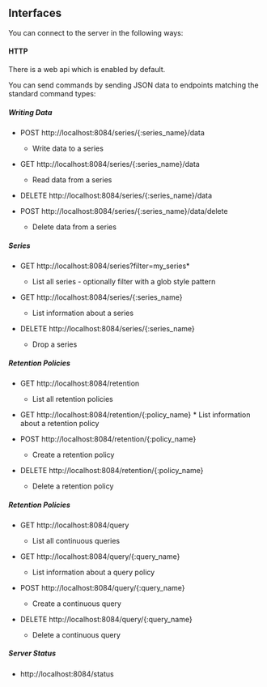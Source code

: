 ## Interfaces

You can connect to the server in the following ways:

#### HTTP

There is a web api which is enabled by default.

You can send commands by sending JSON data to endpoints matching the standard command types:

##### Writing Data

 * POST http://localhost:8084/series/{:series_name}/data
    * Write data to a series

  * GET http://localhost:8084/series/{:series_name}/data
    * Read data from a series

  * DELETE http://localhost:8084/series/{:series_name}/data
  * POST http://localhost:8084/series/{:series_name}/data/delete
    * Delete data from a series


##### Series

  * GET http://localhost:8084/series?filter=my_series*
    * List all series - optionally filter with a glob style pattern

  * GET http://localhost:8084/series/{:series_name}
      * List information about a series

  * DELETE http://localhost:8084/series/{:series_name}
    * Drop a series


##### Retention Policies

  * GET http://localhost:8084/retention
    * List all retention policies

  * GET http://localhost:8084/retention/{:policy_name}
        * List information about a retention policy

  * POST http://localhost:8084/retention/{:policy_name}
    * Create a retention policy

  * DELETE http://localhost:8084/retention/{:policy_name}
    * Delete a retention policy


##### Retention Policies

  * GET http://localhost:8084/query
    * List all continuous queries

  * GET http://localhost:8084/query/{:query_name}
    * List information about a query policy

  * POST http://localhost:8084/query/{:query_name}
    * Create a continuous query

  * DELETE http://localhost:8084/query/{:query_name}
    * Delete a continuous query


##### Server Status

  * http://localhost:8084/status